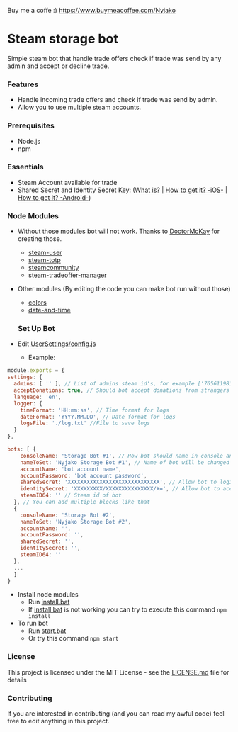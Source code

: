 Buy me a coffe :) https://www.buymeacoffee.com/Nyjako

# Steam storage bot
 
Simple steam bot that handle trade offers check if trade was send by any admin and accept or decline trade.
### Features
+ Handle incoming trade offers and check if trade was send by admin.
+ Allow you to use multiple steam accounts.

### Prerequisites
+ Node.js
+ npm

### Essentials
+ Steam Account available for trade
+ Shared Secret and Identity Secret Key: ([What is?](http://searchsecurity.techtarget.com/definition/shared-secret) | [How to get it? -iOS-](https://forums.backpack.tf/index.php?/topic/45995-guide-how-to-get-your-shared-secret-from-ios-device-steam-mobile/) | [How to get it? -Android-](https://forums.backpack.tf/index.php?/topic/46354-guide-how-to-find-the-steam-identity_secret-on-an-android-phone/))

### Node Modules
+ Without those modules bot will not work. Thanks to [DoctorMcKay](https://github.com/DoctorMcKay) for creating those.
  + [steam-user](https://www.npmjs.com/package/steam-user)
  + [steam-totp](https://www.npmjs.com/package/steam-totp)
  + [steamcommunity](https://www.npmjs.com/package/steamcommunity)
  + [steam-tradeoffer-manager](https://www.npmjs.com/package/steam-tradeoffer-manager)
+ Other modules (By editing the code you can make bot run without those)
  + [colors](https://www.npmjs.com/package/colors)
  + [date-and-time](https://www.npmjs.com/package/date-and-time)
  
  ### Set Up Bot
 + Edit [UserSettings/config.js](https://github.com/Nyjako/Steam-storage-bot/blob/master/UserSettings/config.js)
   +  Example:
  ```javascript
  module.exports = {
  settings: {
    admins: [ '' ], // List of admins steam id's, for example ['76561198115351967',...]
    acceptDonations: true, // Should bot accept donations from strangers
    language: 'en',
    logger: {
      timeFormat: 'HH:mm:ss', // Time format for logs
      dateFormat: 'YYYY.MM.DD', // Date format for logs
      logsFile: './log.txt' //File to save logs
    }
  },

  bots: [ {
      consoleName: 'Storage Bot #1', // How bot should name in console and log file
      nameToSet: 'Nyjako Storage Bot #1', // Name of bot will be changed to this
      accountName: 'bot account name',
      accountPassword: 'bot account password',
      sharedSecret: 'XXXXXXXXXXXXXXXXXXXXXXXXXXXXX', // Allow bot to login without steam mobile token
      identitySecret: 'XXXXXXXXX/XXXXXXXXXXXXXXX/X=', // Allow bot to accept offers
      steamID64: '' // Steam id of bot
    }, // You can add multiple blocks like that
    {
      consoleName: 'Storage Bot #2',
      nameToSet: 'Nyjako Storage Bot #2',
      accountName: '',
      accountPassword: '',
      sharedSecret: '',
      identitySecret: '',
      steamID64: ''
    },
    ...
    ]
}
```
 + Install node modules
   +  Run [install.bat](https://github.com/Nyjako/Steam-storage-bot/blob/master/install.bat)
   +  If [install.bat](https://github.com/Nyjako/Steam-storage-bot/blob/master/install.bat) is not working you can try to execute this command `npm install`
  + To run bot
    +   Run [start.bat](https://github.com/Nyjako/Steam-storage-bot/blob/master/start.bat)
    +   Or try this command `npm start`

### License
 This project is licensed under the MIT License - see the [LICENSE.md](https://github.com/Nyjako/Steam-storage-bot/blob/master/LICENSE) file for details

### Contributing
If you are interested in contributing (and you can read my awful code) feel free to edit anything in this project.
